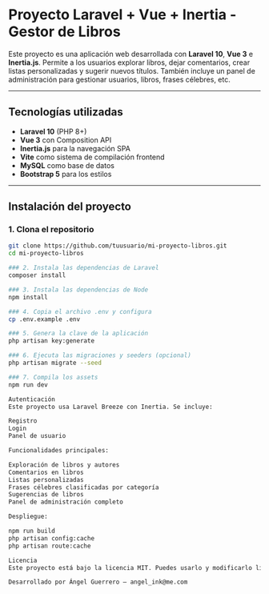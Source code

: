 # Proyecto Laravel + Vue + Inertia - Gestor de Libros

Este proyecto es una aplicación web desarrollada con **Laravel 10**, **Vue 3** e **Inertia.js**. Permite a los usuarios explorar libros, dejar comentarios, crear listas personalizadas y sugerir nuevos títulos. También incluye un panel de administración para gestionar usuarios, libros, frases célebres, etc.

---

## Tecnologías utilizadas

- **Laravel 10** (PHP 8+)
- **Vue 3** con Composition API
- **Inertia.js** para la navegación SPA
- **Vite** como sistema de compilación frontend
- **MySQL** como base de datos
- **Bootstrap 5** para los estilos

---

## Instalación del proyecto

### 1. Clona el repositorio

```bash
git clone https://github.com/tuusuario/mi-proyecto-libros.git
cd mi-proyecto-libros

### 2. Instala las dependencias de Laravel
composer install

### 3. Instala las dependencias de Node
npm install

### 4. Copia el archivo .env y configura
cp .env.example .env

### 5. Genera la clave de la aplicación
php artisan key:generate

### 6. Ejecuta las migraciones y seeders (opcional)
php artisan migrate --seed

### 7. Compila los assets
npm run dev

Autenticación
Este proyecto usa Laravel Breeze con Inertia. Se incluye:

Registro
Login
Panel de usuario

Funcionalidades principales:

Exploración de libros y autores
Comentarios en libros
Listas personalizadas
Frases célebres clasificadas por categoría
Sugerencias de libros
Panel de administración completo

Despliegue:

npm run build
php artisan config:cache
php artisan route:cache

Licencia
Este proyecto está bajo la licencia MIT. Puedes usarlo y modificarlo libremente.

Desarrollado por Ángel Guerrero – angel_ink@me.com


